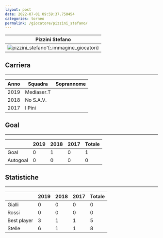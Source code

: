 ```yaml
---
layout: post
date: 2022-07-01 09:59:37.750454
categories: torneo
permalink: /giocatore/pizzini_stefano/
---
```

<link rel='stylesheets' href='./../assets/giocatori.css'>

| Pizzini Stefano |
|:-----:|
| ![pizzini_stefano]('./../../assets/giocatori/pizzini_stefano.png)'{:.immagine_giocatori} |


## Carriera
----

|Anno|Squadra|Soprannome|
|:---:|---|---|
|2019|Mediaser.T||
|2018|No S.A.V.||
|2017|I Pini||


## Goal
----

| |2019|2018|2017| Totale |
|---|---|---|---|---|
|Goal|0|1|0|1|
|Autogoal|0|0|0|0|


## Statistiche
----

| |2019|2018|2017| Totale |
|---|---|---|---|---|
|Gialli|0|0|0|0|
|Rossi|0|0|0|0|
|Best player|3|1|1|5|
|Stelle|6|1|1|8|